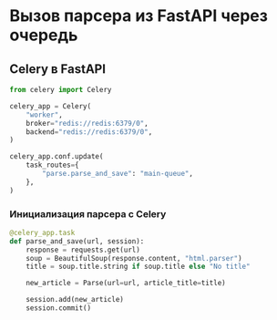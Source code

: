# Вызов парсера из FastAPI через очередь

## Celery в FastAPI

```python
from celery import Celery

celery_app = Celery(
    "worker",
    broker="redis://redis:6379/0",
    backend="redis://redis:6379/0",
)

celery_app.conf.update(
    task_routes={
        "parse.parse_and_save": "main-queue",
    },
)

```

### Инициализация парсера с Celery

```python
@celery_app.task
def parse_and_save(url, session):
    response = requests.get(url)
    soup = BeautifulSoup(response.content, "html.parser")
    title = soup.title.string if soup.title else "No title"

    new_article = Parse(url=url, article_title=title)

    session.add(new_article)
    session.commit()

```
